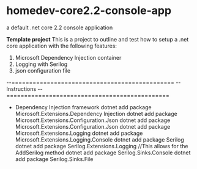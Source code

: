 # homedev-core2.2-console-app
a default .net core 2.2 console application

**Template project**
This is a project to outline and test how to setup a .net core application with the following features:

1. Microsoft Dependency Injection container
2. Logging with Serilog
3. json configuration file

--==============================================
-- Instructions
--==============================================

- Dependency Injection framework
    dotnet add package Microsoft.Extensions.Dependency Injection
    dotnet add package Microsoft.Extensions.Configuration.Json
    dotnet add package Microsoft.Extensions.Configuration.Json
    dotnet add package Microsoft.Extensions.Logging 
    dotnet add package Microsoft.Extensions.Logging.Console 
    dotnet add package Serilog
    dotnet add package Serilog.Extensions.Logging //This allows for the AddSerilog method
    dotnet add package Serilog.Sinks.Console 
    dotnet add package Serilog.Sinks.File 
    